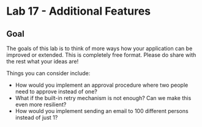 # Lab 17 -  Additional Features

## Goal

The goals of this lab is to think of more ways how your application can be improved or extended. This is completely free format. Please do share with the rest what your ideas are!

Things you can consider include:

- How would you implement an approval procedure where two people need to approve instead of one? 
- What if the built-in retry mechanism is not enough? Can we make this even more resilient?
- How would you implement sending an email to 100 different persons instead of just 1?
